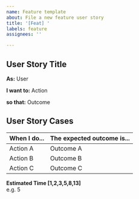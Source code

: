 ```yaml
---
name: Feature template
about: File a new feature user story
title: '[Feat] '
labels: feature
assignees: ''

---
```


## User Story Title
**As:**
User
  
**I want to:**
Action
  
**so that:**
Outcome

## User Story Cases
When I do... | The expected outcome is...
-------------|--------------
Action A | Outcome A
Action B | Outcome B
Action C | Outcome C

**Estimated Time [1,2,3,5,8,13]**  
e.g. 5
